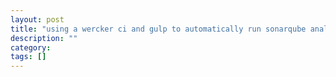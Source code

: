 ```yaml
---
layout: post
title: "using a wercker ci and gulp to automatically run sonarqube analysis on each commit"
description: ""
category: 
tags: []
---
```


